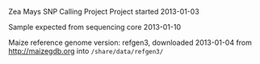 Zea Mays SNP Calling Project
Project started 2013-01-03

Sample expected from sequencing core 2013-01-10

Maize reference genome version: refgen3, downloaded 2013-01-04 from
http://maizegdb.org into `/share/data/refgen3/`

